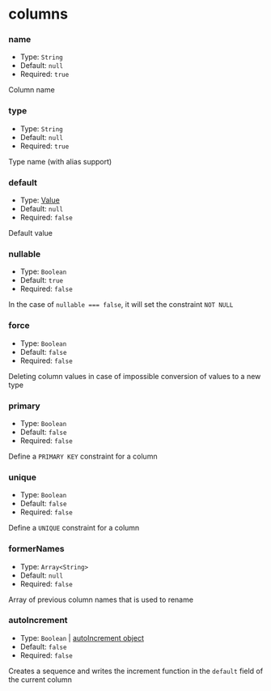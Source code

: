 # columns

### name

- Type: `String`
- Default: `null`
- Required: `true`

Column name

### type

- Type: `String`
- Default: `null`
- Required: `true`

Type name (with alias support)

### default

- Type: [Value](column-value.md)
- Default: `null`
- Required: `false`

Default value

### nullable

- Type: `Boolean`
- Default: `true`
- Required: `false`

In the case of `nullable === false`, it will set the constraint `NOT NULL`

### force

- Type: `Boolean`
- Default: `false`
- Required: `false`

Deleting column values in case of impossible conversion of values to a new type

### primary

- Type: `Boolean`
- Default: `false`
- Required: `false`

Define a `PRIMARY KEY` constraint for a column

### unique

- Type: `Boolean`
- Default: `false`
- Required: `false`

Define a `UNIQUE` constraint for a column

### formerNames

- Type: `Array<String>`
- Default: `null`
- Required: `false`

Array of previous column names that is used to rename

### autoIncrement

- Type: `Boolean` | [autoIncrement object](auto-increment.md)
- Default: `false`
- Required: `false`

Creates a sequence and writes the increment function in the `default` field of the current column
